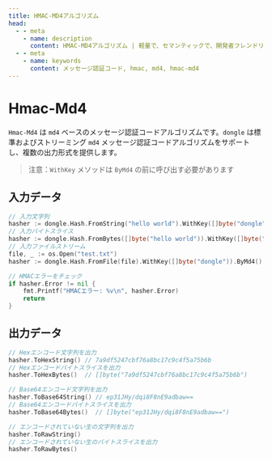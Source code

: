 ```yaml
---
title: HMAC-MD4アルゴリズム
head:
  - - meta
    - name: description
      content: HMAC-MD4アルゴリズム | 軽量で、セマンティックで、開発者フレンドリーなgolang エンコード&暗号ライブラリ
  - - meta
    - name: keywords
      content: メッセージ認証コード, hmac, md4, hmac-md4
---
```


# Hmac-Md4

`Hmac-Md4` は `md4` ベースのメッセージ認証コードアルゴリズムです。`dongle` は標準およびストリーミング `md4` メッセージ認証コードアルゴリズムをサポートし、複数の出力形式を提供します。

> 注意：`WithKey` メソッドは `ByMd4` の前に呼び出す必要があります

## 入力データ

```go
// 入力文字列
hasher := dongle.Hash.FromString("hello world").WithKey([]byte("dongle")).ByMd4()
// 入力バイトスライス
hasher := dongle.Hash.FromBytes([]byte("hello world")).WithKey([]byte("dongle")).ByMd4()
// 入力ファイルストリーム
file, _ := os.Open("test.txt")
hasher := dongle.Hash.FromFile(file).WithKey([]byte("dongle")).ByMd4()

// HMACエラーをチェック
if hasher.Error != nil {
	fmt.Printf("HMACエラー: %v\n", hasher.Error)
	return
}
```

## 出力データ

```go
// Hexエンコード文字列を出力
hasher.ToHexString() // 7a9df5247cbf76a8bc17c9c4f5a75b6b
// Hexエンコードバイトスライスを出力
hasher.ToHexBytes()  // []byte("7a9df5247cbf76a8bc17c9c4f5a75b6b")

// Base64エンコード文字列を出力
hasher.ToBase64String() // ep31JHy/dqi8F8nE9adbaw==
// Base64エンコードバイトスライスを出力
hasher.ToBase64Bytes()  // []byte("ep31JHy/dqi8F8nE9adbaw==")

// エンコードされていない生の文字列を出力
hasher.ToRawString()
// エンコードされていない生のバイトスライスを出力
hasher.ToRawBytes()
```
